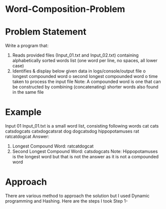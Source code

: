 # Word-Composition-Problem
# Problem Statement 
Write a program that: 
1. Reads provided files (Input_01.txt and Input_02.txt) containing alphabetically sorted words list (one 
word per line, no spaces, all lower case) 
2. Identifies & display below given data in logs/console/output file
o longest compounded word 
o second longest compounded word 
o time taken to process the input file 
Note: A compounded word is one that can be constructed by combining (concatenating) shorter words 
also found in the same file
# Example
Input 01 
Input_01.txt is a small word list, consisting following words
cat
cats 
catsdogcats 
catxdogcatsrat 
dog 
dogcatsdog 
hippopotamuses 
rat 
ratcatdogcat 
Answer: 
1. Longest Compound Word: ratcatdogcat 
2. Second Longest Compound Word: catsdogcats 
Note: 
Hippopotamuses is the longest word but that is not the answer as it is not a compounded word 

 # Approach
 There are various method to approach the solution but I used Dynamic programming and Hashing.
 Here are the steps I took
 Step 1-
 
